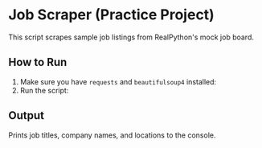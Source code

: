 # Job Scraper (Practice Project)

This script scrapes sample job listings from RealPython's mock job board.

## How to Run
1. Make sure you have `requests` and `beautifulsoup4` installed:
2. Run the script:

## Output
Prints job titles, company names, and locations to the console.
